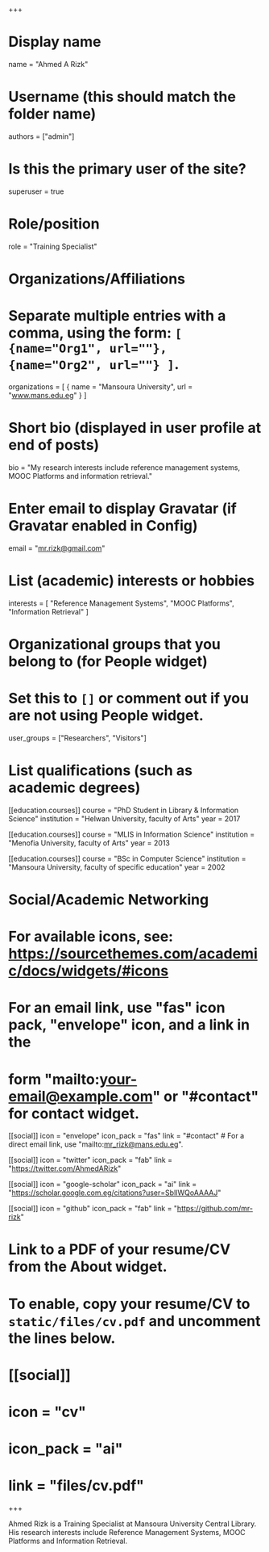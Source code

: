 +++
# Display name
name = "Ahmed A Rizk"

# Username (this should match the folder name)
authors = ["admin"]

# Is this the primary user of the site?
superuser = true

# Role/position
role = "Training Specialist"

# Organizations/Affiliations
#   Separate multiple entries with a comma, using the form: `[ {name="Org1", url=""}, {name="Org2", url=""} ]`.
organizations = [ { name = "Mansoura University", url = "www.mans.edu.eg" } ]

# Short bio (displayed in user profile at end of posts)
bio = "My research interests include reference management systems, MOOC Platforms and information retrieval."

# Enter email to display Gravatar (if Gravatar enabled in Config)
email = "mr.rizk@gmail.com"

# List (academic) interests or hobbies
interests = [
  "Reference Management Systems",
  "MOOC Platforms",
  "Information Retrieval"
]

# Organizational groups that you belong to (for People widget)
#   Set this to `[]` or comment out if you are not using People widget.
user_groups = ["Researchers", "Visitors"]

# List qualifications (such as academic degrees)
[[education.courses]]
  course = "PhD Student in Library & Information Science"
  institution = "Helwan University, faculty of Arts"
  year = 2017

[[education.courses]]
  course = "MLIS in Information Science"
  institution = "Menofia University, faculty of Arts"
  year = 2013

[[education.courses]]
  course = "BSc in Computer Science"
  institution = "Mansoura University, faculty of specific education"
  year = 2002

# Social/Academic Networking
# For available icons, see: https://sourcethemes.com/academic/docs/widgets/#icons
#   For an email link, use "fas" icon pack, "envelope" icon, and a link in the
#   form "mailto:your-email@example.com" or "#contact" for contact widget.

[[social]]
  icon = "envelope"
  icon_pack = "fas"
  link = "#contact"  # For a direct email link, use "mailto:mr_rizk@mans.edu.eg".

[[social]]
  icon = "twitter"
  icon_pack = "fab"
  link = "https://twitter.com/AhmedARizk"

[[social]]
  icon = "google-scholar"
  icon_pack = "ai"
  link = "https://scholar.google.com.eg/citations?user=SbIlWQoAAAAJ"

[[social]]
  icon = "github"
  icon_pack = "fab"
  link = "https://github.com/mr-rizk"

# Link to a PDF of your resume/CV from the About widget.
# To enable, copy your resume/CV to `static/files/cv.pdf` and uncomment the lines below.
# [[social]]
#   icon = "cv"
#   icon_pack = "ai"
#   link = "files/cv.pdf"

+++

Ahmed Rizk is a Training Specialist at Mansoura University Central Library. His research interests include Reference Management Systems, MOOC Platforms and Information Retrieval.
